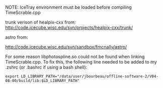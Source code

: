 
NOTE: IceTray environment must be loaded before compiling TimeScrable.cpp

trunk verison of healpix-cxx from:
http://code.icecube.wisc.edu/svn/projects/healpix-cxx/trunk/

astro from:
<!-- http://code.icecube.wisc.edu/projects/icecube/browser/IceCube/sandbox/cfinley/astro/trunk -->
http://code.icecube.wisc.edu/svn/sandbox/fmcnally/astro/



For some reason libphotospline.so could not be found when linking TimeScrable.cpp.
To fix this, the following line needed to be added to my .zshrc (or .bashrc if using a bash shell):

`export LD_LIBRARY_PATH="/data/user/jbourbeau/offline-software-2/V04-08-00/build/lib:$LD_LIBRARY_PATH"`
